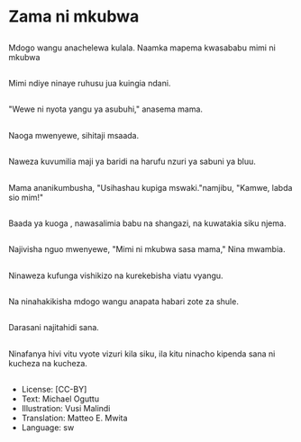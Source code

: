 # Zama ni mkubwa

##
Mdogo wangu anachelewa kulala. Naamka mapema kwasababu mimi ni mkubwa

##
Mimi ndiye ninaye ruhusu jua kuingia ndani.

##
"Wewe ni nyota yangu ya asubuhi," anasema mama.

##
Naoga mwenyewe, sihitaji msaada.

##
Naweza kuvumilia maji ya baridi na harufu nzuri ya sabuni ya bluu.

##
Mama ananikumbusha, "Usihashau kupiga mswaki."namjibu, "Kamwe, labda sio mim!"

##
Baada ya kuoga , nawasalimia babu na shangazi, na kuwatakia siku njema.

##
Najivisha nguo mwenyewe, "Mimi ni mkubwa sasa mama," Nina mwambia.

##
Ninaweza kufunga vishikizo na kurekebisha viatu vyangu.

##
Na ninahakikisha mdogo wangu anapata habari zote za shule.

##
Darasani najitahidi sana.

##
Ninafanya hivi vitu vyote vizuri kila siku, ila kitu ninacho kipenda sana ni kucheza na kucheza.

##
* License: [CC-BY]
* Text: Michael Oguttu
* Illustration: Vusi Malindi
* Translation: Matteo E. Mwita
* Language: sw
